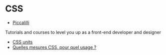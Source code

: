 # CSS

- [Piccalilli](https://piccalil.li/)

Tutorials and courses to level you up as a front⁠-⁠end developer and designer

- [CSS units](https://gist.github.com/basham/2175a16ab7c60ce8e001)
- [Quelles mesures CSS, pour quel usage ?](http://www.pompage.net/traduction/css-unites-et-usages)
